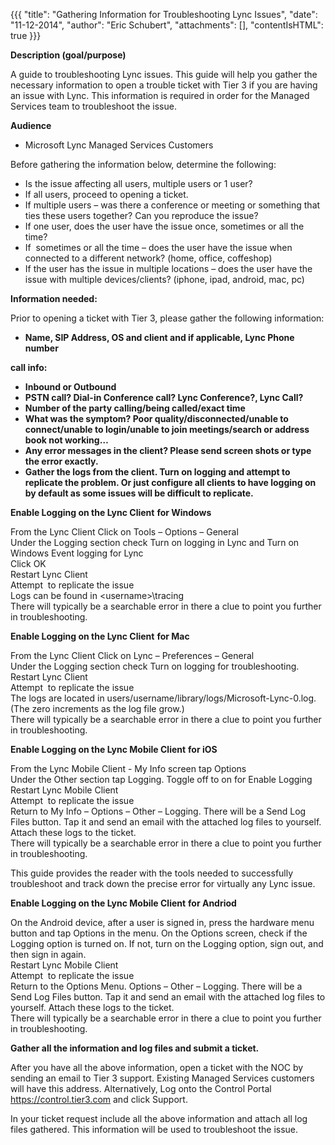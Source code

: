 {{{
  "title": "Gathering Information for Troubleshooting Lync Issues",
  "date": "11-12-2014",
  "author": "Eric Schubert",
  "attachments": [],
  "contentIsHTML": true
}}}

<p><strong>Description (goal/purpose)</strong>
</p>
<p>A guide to troubleshooting Lync issues. This guide will help you gather the necessary information to open a trouble ticket with Tier 3 if you are having an issue with Lync. This information is required in order for the Managed Services team to troubleshoot
  the issue.</p>
<p><strong>Audience</strong>
</p>
<ul>
  <li>Microsoft Lync Managed Services Customers</li>
</ul>
<p>Before gathering the information below, determine the following:</p>
<ul>
  <li>Is the issue affecting all users, multiple users&nbsp;or 1 user?</li>
  <li>If all users, proceed to opening a ticket.</li>
  <li>If multiple users&nbsp;– was there a conference or meeting or something that ties these users together? Can you reproduce the issue?</li>
  <li>If one user, does the user have the issue once, sometimes or all the time?</li>
  <li>If&nbsp; sometimes or all the time&nbsp;– does the user have the issue when connected to a different network? (home, office, coffeshop)</li>
  <li>If the user has the issue in multiple locations&nbsp;– does the user have the issue with multiple devices/clients? (iphone, ipad, android, mac, pc)</li>
</ul>
<p><strong>Information needed:</strong>
</p>
<p>Prior to opening a ticket with Tier 3, please gather the following information:</p>
<ul>
  <li><strong>Name, SIP&nbsp;Address, OS and client&nbsp;and if applicable,&nbsp;Lync Phone number</strong>
  </li>
</ul>
<p><strong>call info:</strong>
</p>
<ul>
  <li><strong>Inbound or Outbound</strong>
  </li>
  <li><strong>PSTN call? Dial-in Conference call? Lync Conference?, Lync Call?</strong>
  </li>
  <li><strong>Number of the party calling/being called/exact time</strong>
  </li>
  <li><strong>What was the symptom? Poor quality/disconnected/unable to connect/unable to login/unable to join meetings/search or address book not working…</strong>
  </li>
  <li><strong>Any error messages in the client? Please send screen shots or type the error exactly.</strong>
  </li>
  <li><strong>Gather the logs from the client. Turn on logging and attempt to replicate the problem. Or just configure all clients to have logging on by default as some issues will be difficult to replicate.</strong>
  </li>
</ul>
<p><strong>Enable Logging on the Lync Client</strong> <strong>for Windows</strong>
</p>
<p>From the Lync Client Click on Tools – Options – General
  <br />Under the Logging section check Turn on logging in Lync and Turn on Windows Event logging for Lync
  <br />Click OK
  <br />Restart Lync Client
  <br />Attempt&nbsp; to replicate the issue
  <br />Logs can be found in &lt;username&gt;\tracing
  <br />There will typically be a searchable error in there a clue to point you further in troubleshooting.</p>
<p><strong>Enable Logging on the Lync Client</strong> <strong>for Mac</strong>
</p>
<p>From the Lync Client Click on Lync&nbsp;– Preferences&nbsp;– General
  <br />Under the Logging section check Turn on logging for troubleshooting.
  <br />Restart Lync Client
  <br />Attempt&nbsp; to replicate the issue
  <br />The logs are located in users/username/library/logs/Microsoft-Lync-0.log. (The zero increments as the log file grow.)
  <br />There will typically be a searchable error in there a clue to point you further in troubleshooting.</p>
<p><strong>Enable Logging on the Lync Mobile Client</strong> <strong>for iOS</strong>
</p>
<p>From the Lync Mobile Client - My Info screen&nbsp;tap Options
  <br />Under the&nbsp;Other section tap Logging. Toggle off to on for Enable Logging
  <br />Restart Lync Mobile Client
  <br />Attempt&nbsp; to replicate the issue
  <br />Return to My Info&nbsp;– Options&nbsp;– Other&nbsp;– Logging. There will be a Send Log Files button. Tap it and send an email with the attached log files to yourself. Attach these logs to the ticket.
  <br />There will typically be a searchable error in there a clue to point you further in troubleshooting.</p>
<p>This guide provides the reader with the tools needed to successfully troubleshoot and track down the precise error for virtually any Lync issue.</p>
<p><strong>Enable Logging on the Lync Mobile Client</strong> <strong>for Andriod</strong>
</p>
<p>On the Android device, after a user is signed in, press the hardware menu button and tap Options in the menu. On the Options screen, check if the Logging option is turned on. If not, turn on the Logging option, sign out, and then sign in again.
  <br />Restart Lync Mobile Client
  <br />Attempt&nbsp; to replicate the issue
  <br />Return to the Options Menu. Options&nbsp;– Other&nbsp;– Logging. There will be a Send Log Files button. Tap it and send an email with the attached log files to yourself. Attach these logs to the ticket.
  <br />There will typically be a searchable error in there a clue to point you further in troubleshooting.</p>
<p><strong>Gather all the information and log files and submit a ticket.</strong>
</p>
<p>After you have all the above information, open a ticket with the NOC by sending an email to Tier 3 support. Existing Managed Services customers will have this address. Alternatively, Log onto the Control Portal <a href="https://control.tier3.com/">https://control.tier3.com</a>  and click Support.</p>
<p>In your ticket request include all the above information and attach all log files gathered. This information will be used to troubleshoot the issue.</p>
